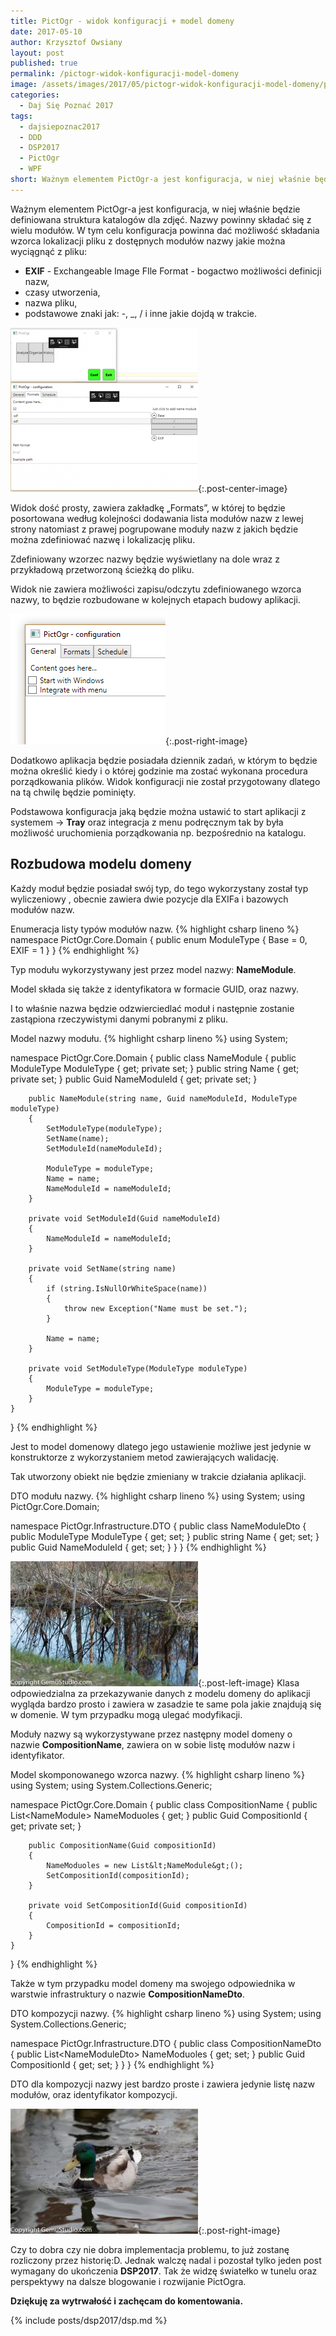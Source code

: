 ```yaml
---
title: PictOgr - widok konfiguracji + model domeny
date: 2017-05-10
author: Krzysztof Owsiany
layout: post
published: true
permalink: /pictogr-widok-konfiguracji-model-domeny
image: /assets/images/2017/05/pictogr-widok-konfiguracji-model-domeny/post.jpg
categories:
  - Daj Się Poznać 2017
tags:
  - dajsiepoznac2017
  - DDD
  - DSP2017
  - PictOgr
  - WPF
short: Ważnym elementem PictOgr-a jest konfiguracja, w niej właśnie będzie definiowana struktura katalogów dla zdjęć. Nazwy powinny składać się z wielu modułów.
---
```

Ważnym elementem PictOgr-a jest konfiguracja, w niej właśnie będzie definiowana struktura katalogów dla zdjęć. Nazwy powinny składać się z wielu modułów. W tym celu konfiguracja powinna dać możliwość składania wzorca lokalizacji pliku z dostępnych modułów nazwy jakie można wyciągnąć z pliku:
* **EXIF** - Exchangeable Image FIle Format - bogactwo możliwości definicji nazw,
* czasy utworzenia,
* nazwa pliku,
* podstawowe znaki jak: -, _, / i inne jakie dojdą w trakcie.
    
[![Widok konfiguracji][pictogr-config]][pictogr-config-big]{:.post-center-image}

Widok dość prosty, zawiera zakładkę &#8222;Formats&#8221;, w której to będzie posortowana według kolejności dodawania lista modułów nazw z lewej strony natomiast z prawej pogrupowane moduły nazw z jakich będzie można zdefiniować nazwę i lokalizację pliku.

Zdefiniowany wzorzec nazwy będzie wyświetlany na dole wraz z przykładową przetworzoną ścieżką do pliku.

Widok nie zawiera możliwości zapisu/odczytu zdefiniowanego wzorca nazwy, to będzie rozbudowane w kolejnych etapach budowy aplikacji.

![Widok konfiguracji][pictogr-config2]{:.post-right-image}

Dodatkowo aplikacja będzie posiadała dziennik zadań, w którym to będzie można określić kiedy i o której godzinie ma zostać wykonana procedura porządkowania plików. Widok konfiguracji nie został przygotowany dlatego na tą chwilę będzie pominięty.

Podstawowa konfiguracja jaką będzie można ustawić to start aplikacji z systemem -> **Tray** oraz integracja z menu podręcznym tak by była możliwość uruchomienia porządkowania np. bezpośrednio na katalogu.

## Rozbudowa modelu domeny
Każdy moduł będzie posiadał swój typ, do tego wykorzystany został typ wyliczeniowy , obecnie zawiera dwie pozycje dla EXIFa i bazowych modułów nazw.
    
Enumeracja listy typów modułów nazw.
{% highlight csharp lineno %}
namespace PictOgr.Core.Domain
{
	public enum ModuleType
	{
		Base = 0,
		EXIF = 1
	}
}
{% endhighlight %}

Typ modułu wykorzystywany jest przez model nazwy: **NameModule**.

Model składa się także z identyfikatora w formacie GUID, oraz nazwy.

I to właśnie nazwa będzie odzwierciedlać moduł i następnie zostanie zastąpiona rzeczywistymi danymi pobranymi z pliku.

Model nazwy modułu.
{% highlight csharp lineno %}
using System;

namespace PictOgr.Core.Domain
{
	public class NameModule
	{
		public ModuleType ModuleType { get; private set; }
		public string Name { get; private set; }
		public Guid NameModuleId { get; private set; }

		public NameModule(string name, Guid nameModuleId, ModuleType moduleType)
		{
			SetModuleType(moduleType);
			SetName(name);
			SetModuleId(nameModuleId);

			ModuleType = moduleType;
			Name = name;
			NameModuleId = nameModuleId;
		}

		private void SetModuleId(Guid nameModuleId)
		{
			NameModuleId = nameModuleId;
		}

		private void SetName(string name)
		{
			if (string.IsNullOrWhiteSpace(name))
			{
				throw new Exception("Name must be set.");
			}

			Name = name;
		}

		private void SetModuleType(ModuleType moduleType)
		{
			ModuleType = moduleType;
		}
	}
}
{% endhighlight %}

Jest to model domenowy dlatego jego ustawienie możliwe jest jedynie w konstruktorze z wykorzystaniem metod zawierających walidację.


Tak utworzony obiekt nie będzie zmieniany w trakcie działania aplikacji.
    
DTO modułu nazwy.
{% highlight csharp lineno %}
using System;
using PictOgr.Core.Domain;

namespace PictOgr.Infrastructure.DTO
{
	public class NameModuleDto
	{
		public ModuleType ModuleType { get; set; }
		public string Name { get; set; }
		public Guid NameModuleId { get; set; }
	}
}
{% endhighlight %}

[![Widok konfiguracji][image1]][image1-big]{:.post-left-image}
Klasa odpowiedzialna za przekazywanie danych z modelu domeny do aplikacji wygląda bardzo prosto i zawiera w zasadzie te same pola jakie znajdują się w domenie. W tym przypadku mogą ulegać modyfikacji.

Moduły nazwy są wykorzystywane przez następny model domeny o nazwie **CompositionName**, zawiera on w sobie listę modułów nazw i identyfikator.
    
Model skomponowanego wzorca nazwy.
{% highlight csharp lineno %}
using System;
using System.Collections.Generic;

namespace PictOgr.Core.Domain
{
	public class CompositionName
	{
		public List&lt;NameModule&gt; NameModuoles { get; }
		public Guid CompositionId { get; private set; }

		public CompositionName(Guid compositionId)
		{
			NameModuoles = new List&lt;NameModule&gt;();
			SetCompositionId(compositionId);
		}

		private void SetCompositionId(Guid compositionId)
		{
			CompositionId = compositionId;
		}
	}
}
{% endhighlight %}

Także w tym przypadku model domeny ma swojego odpowiednika w warstwie infrastruktury o nazwie **CompositionNameDto**.
    
DTO kompozycji nazwy.
{% highlight csharp lineno %}
using System;
using System.Collections.Generic;

namespace PictOgr.Infrastructure.DTO
{
	public class CompositionNameDto
	{
		public List&lt;NameModuleDto&gt; NameModuoles { get; set; }
		public Guid CompositionId { get; set; }
	}
}
{% endhighlight %}

DTO dla kompozycji nazwy jest bardzo proste i zawiera jedynie listę nazw modułów, oraz identyfikator kompozycji.

[![Widok konfiguracji][image2]][image2-big]{:.post-right-image}

Czy to dobra czy nie dobra implementacja problemu, to już zostanę rozliczony przez historię:D. Jednak walczę nadal i pozostał tylko jeden post wymagany do ukończenia **DSP2017**. Tak że widzę światełko w tunelu oraz perspektywy na dalsze blogowanie i rozwijanie PictOgra.
    
**Dziękuję za wytrwałość i zachęcam do komentowania.**

{% include posts/dsp2017/dsp.md %}

[post]: /assets/images/2017/05/pictogr-widok-konfiguracji-model-domeny/post.jpg
[post-big]: /assets/images/2017/05/pictogr-widok-konfiguracji-model-domeny/post-big.jpg

[pictogr-config]: /assets/images/2017/05/pictogr-widok-konfiguracji-model-domeny/pictogr-config.png
[pictogr-config-big]: /assets/images/2017/05/pictogr-widok-konfiguracji-model-domeny/pictogr-config-big.png

[pictogr-config2]: /assets/images/2017/05/pictogr-widok-konfiguracji-model-domeny/pictogr-config2.png

[image1]: /assets/images/2017/05/pictogr-widok-konfiguracji-model-domeny/image1.jpg
[image1-big]: /assets/images/2017/05/pictogr-widok-konfiguracji-model-domeny/image1-big.jpg

[image2]: /assets/images/2017/05/pictogr-widok-konfiguracji-model-domeny/image2.jpg
[image2-big]: /assets/images/2017/05/pictogr-widok-konfiguracji-model-domeny/image2-big.jpg